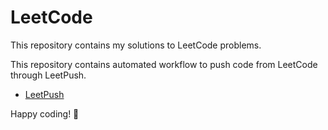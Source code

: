 # LeetCode 

This repository contains my solutions to LeetCode problems.

This repository contains automated workflow to push code from LeetCode through LeetPush.

- [LeetPush](https://github.com/husamahmud/LeetPush) 

 Happy coding! 🚀
